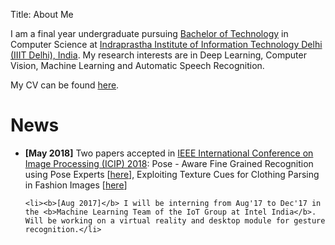 Title: About Me

I am a final year undergraduate pursuing <a href="https://en.wikipedia.org/wiki/Bachelor_of_Technology">Bachelor of Technology</a> in Computer Science at <a href="https://iiitd.ac.in/">Indraprastha Institute of Information Technology Delhi (IIIT Delhi), India</a>. My research interests are in Deep Learning, Computer Vision, Machine Learning and Automatic Speech Recognition.
<br>

My CV can be found [here](http://kushagramahajan.me/cv.pdf "Kushagra's CV").
<br>

# News #

<ul>
	<li><b>[May 2018]</b> Two papers accepted in <a href="https://2018.ieeeicip.org/">IEEE International Conference on Image Processing (ICIP) 2018</a>: Pose - Aware Fine Grained Recognition using Pose Experts [<a href="http://kushagramahajan.me/fgvc_icip.pdf">here</a>], Exploiting Texture Cues for Clothing Parsing in Fashion Images [<a href="http://kushagramahajan.me/texture_icip.pdf">here</a>]</li>
	
	<li><b>[Aug 2017]</b> I will be interning from Aug'17 to Dec'17 in the <b>Machine Learning Team of the IoT Group at Intel India</b>. Will be working on a virtual reality and desktop module for gesture recognition.</li>
</ul>